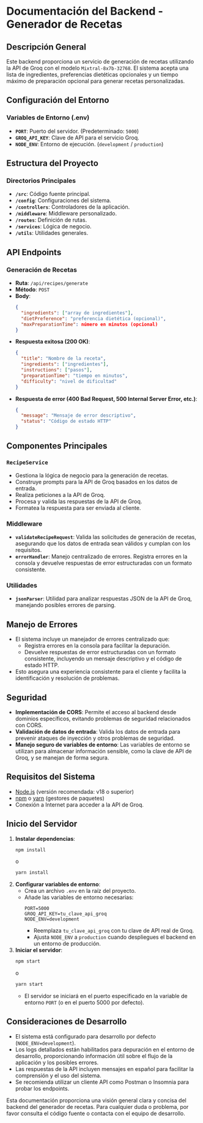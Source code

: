 # Documentación del Backend - Generador de Recetas

## Descripción General

Este backend proporciona un servicio de generación de recetas utilizando la API de Groq con el modelo `Mixtral-8x7b-32768`. El sistema acepta una lista de ingredientes, preferencias dietéticas opcionales y un tiempo máximo de preparación opcional para generar recetas personalizadas.

## Configuración del Entorno

### Variables de Entorno (.env)

*   **`PORT`**: Puerto del servidor. (Predeterminado: `5000`)
*   **`GROQ_API_KEY`**: Clave de API para el servicio Groq.
*   **`NODE_ENV`**: Entorno de ejecución. (`development` / `production`)

## Estructura del Proyecto

### Directorios Principales

*   **`/src`**: Código fuente principal.
*   **`/config`**: Configuraciones del sistema.
*   **`/controllers`**: Controladores de la aplicación.
*   **`/middleware`**: Middleware personalizado.
*   **`/routes`**: Definición de rutas.
*   **`/services`**: Lógica de negocio.
*   **`/utils`**: Utilidades generales.

## API Endpoints

### Generación de Recetas

*   **Ruta**: `/api/recipes/generate`
*   **Método**: `POST`
*   **Body**:
    ```json
    {
      "ingredients": ["array de ingredientes"],
      "dietPreference": "preferencia dietética (opcional)",
      "maxPreparationTime": número en minutos (opcional)
    }
    ```
*   **Respuesta exitosa (200 OK)**:
    ```json
    {
      "title": "Nombre de la receta",
      "ingredients": ["ingredientes"],
      "instructions": ["pasos"],
      "preparationTime": "tiempo en minutos",
      "difficulty": "nivel de dificultad"
    }
    ```
*   **Respuesta de error (400 Bad Request, 500 Internal Server Error, etc.)**:
    ```json
    {
      "message": "Mensaje de error descriptivo",
      "status": "Código de estado HTTP"
    }
    ```

## Componentes Principales

### `RecipeService`

*   Gestiona la lógica de negocio para la generación de recetas.
*   Construye prompts para la API de Groq basados en los datos de entrada.
*   Realiza peticiones a la API de Groq.
*   Procesa y valida las respuestas de la API de Groq.
*   Formatea la respuesta para ser enviada al cliente.

### Middleware

*   **`validateRecipeRequest`**: Valida las solicitudes de generación de recetas, asegurando que los datos de entrada sean válidos y cumplan con los requisitos.
*   **`errorHandler`**: Manejo centralizado de errores. Registra errores en la consola y devuelve respuestas de error estructuradas con un formato consistente.

### Utilidades

*   **`jsonParser`**: Utilidad para analizar respuestas JSON de la API de Groq, manejando posibles errores de parsing.

## Manejo de Errores

*   El sistema incluye un manejador de errores centralizado que:
    *   Registra errores en la consola para facilitar la depuración.
    *   Devuelve respuestas de error estructuradas con un formato consistente, incluyendo un mensaje descriptivo y el código de estado HTTP.
*   Esto asegura una experiencia consistente para el cliente y facilita la identificación y resolución de problemas.

## Seguridad

*   **Implementación de CORS**: Permite el acceso al backend desde dominios específicos, evitando problemas de seguridad relacionados con CORS.
*   **Validación de datos de entrada**: Valida los datos de entrada para prevenir ataques de inyección y otros problemas de seguridad.
*   **Manejo seguro de variables de entorno**: Las variables de entorno se utilizan para almacenar información sensible, como la clave de API de Groq, y se manejan de forma segura.

## Requisitos del Sistema

*   [Node.js](https://nodejs.org/) (versión recomendada: v18 o superior)
*   [npm](https://www.npmjs.com/) o [yarn](https://yarnpkg.com/) (gestores de paquetes)
*   Conexión a Internet para acceder a la API de Groq.

## Inicio del Servidor

1.  **Instalar dependencias**:
    ```bash
    npm install
    ```
    o
    ```bash
    yarn install
    ```
2.  **Configurar variables de entorno**:
    *   Crea un archivo `.env` en la raíz del proyecto.
    *   Añade las variables de entorno necesarias:
        ```env
        PORT=5000
        GROQ_API_KEY=tu_clave_api_groq
        NODE_ENV=development
        ```
        *   Reemplaza `tu_clave_api_groq` con tu clave de API real de Groq.
        *   Ajusta `NODE_ENV` a `production` cuando despliegues el backend en un entorno de producción.
3.  **Iniciar el servidor**:
    ```bash
    npm start
    ```
    o
    ```bash
    yarn start
    ```
    *   El servidor se iniciará en el puerto especificado en la variable de entorno `PORT` (o en el puerto 5000 por defecto).

## Consideraciones de Desarrollo

*   El sistema está configurado para desarrollo por defecto (`NODE_ENV=development`).
*   Los logs detallados están habilitados para depuración en el entorno de desarrollo, proporcionando información útil sobre el flujo de la aplicación y los posibles errores.
*   Las respuestas de la API incluyen mensajes en español para facilitar la comprensión y el uso del sistema.
*   Se recomienda utilizar un cliente API como Postman o Insomnia para probar los endpoints.

Esta documentación proporciona una visión general clara y concisa del backend del generador de recetas.  Para cualquier duda o problema, por favor consulta el código fuente o contacta con el equipo de desarrollo.
